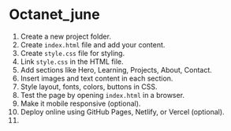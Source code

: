 # Octanet_june

1. Create a new project folder.
2. Create `index.html` file and add your content.
3. Create `style.css` file for styling.
4. Link `style.css` in the HTML file.
5. Add sections like Hero, Learning, Projects, About, Contact.
6. Insert images and text content in each section.
7. Style layout, fonts, colors, buttons in CSS.
8. Test the page by opening `index.html` in a browser.
9. Make it mobile responsive (optional).
10. Deploy online using GitHub Pages, Netlify, or Vercel (optional).
11.
